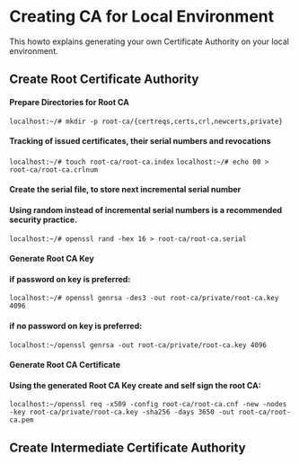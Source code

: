 # Creating CA for Local Environment
This howto explains generating your own Certificate Authority on your local environment.

## Create Root Certificate Authority
#### Prepare Directories for Root CA
`localhost:~/# mkdir -p root-ca/{certreqs,certs,crl,newcerts,private}`

#### Tracking of issued certificates, their serial numbers and revocations
`localhost:~/# touch root-ca/root-ca.index`
`localhost:~/# echo 00 > root-ca/root-ca.crlnum`

#### Create the serial file, to store next incremental serial number
#### Using random instead of incremental serial numbers is a recommended security practice.
`localhost:~/# openssl rand -hex 16 > root-ca/root-ca.serial`

#### Generate Root CA Key
#### if password on key is preferred:
`localhost:~/# openssl genrsa -des3 -out root-ca/private/root-ca.key 4096`
#### if no password on key is preferred:
`localhost:~/openssl genrsa -out root-ca/private/root-ca.key 4096`

#### Generate Root CA Certificate
#### Using the generated Root CA Key create and self sign the root CA:
`localhost:~/openssl req -x509 -config root-ca/root-ca.cnf -new -nodes -key root-ca/private/root-ca.key -sha256 -days 3650 -out root-ca/root-ca.pem`

## Create Intermediate Certificate Authority
